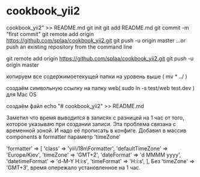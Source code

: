 # cookbook_yii2 #


cookbook_yii2" >> README.md
git init
git add README.md
git commit -m "first commit"
git remote add origin https://github.com/splaa/cookbook_yii2.git
git push -u origin master
…or push an existing repository from the command line


git remote add origin https://github.com/splaa/cookbook_yii2.git
git push -u origin master

копируем все содержимоетекущей папки на уровень выше ( mv * ../ )

создаём символьную ссылку на папку web( sudo ln -s test/web test.dev ) для Mac OS

создаём файл echo "# cookbook_yii2" >> README.md



Заметил что время выводится в записях с разницей на 1 час от того, которое указываю при создании записи. Эта проблема связана с временной зоной. И надо её прописать в конфиге. Добавил в массив components в formatter параметр 'timeZone'

'formatter' => [
               'class' => 'yii\i18n\Formatter',
               'defaultTimeZone' => 'Europe/Kiev',
               'timeZone' => 'GMT+2',
               'dateFormat' => 'd MMMM yyyy',
               'datetimeFormat' => 'd-M-Y H:i:s',
               'timeFormat' => 'H:i:s', 
        ],
Без 'timeZone' => 'GMT+3', время опережало установленное на 1 час.

